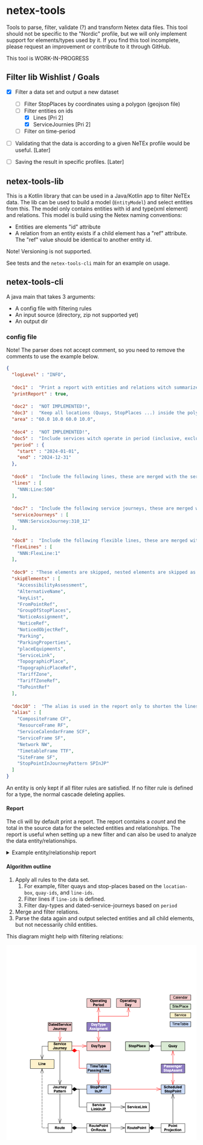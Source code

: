 # netex-tools
Tools to parse, filter, validate (?) and transform Netex data files. This tool should not be specific to the "Nordic"
profile, but we will only implement support for elements/types used by it. If you find this tool incomplete, please
request an improvement or contribute to it through GitHub.


This tool is WORK-IN-PROGRESS

## Filter lib Wishlist / Goals

 - [x] Filter a data set and output a new dataset
   - [ ] Filter StopPlaces by coordinates using a polygon (geojson file)
   - [ ] Filter entities on ids
     - [x] Lines [Pri 2]
     - [x] ServiceJournies [Pri 2]
   - [ ] Filter on time-period
 - [ ] Validating that the data is according to a given NeTEx profile would be useful. [Later]
 - [ ] Saving the result in specific profiles. [Later] 


## netex-tools-lib

This is a Kotlin library that can be used in a Java/Kotlin app to filter NeTEx data. The lib can 
be used to build a model (`EntityModel`) and select entities from this. The model only contains
entities with id and type(xml element) and relations. This model is build using the Netex naming
conventions: 
  - Entities are elements "id" attribute
  - A relation from an entity exists if a child element has a "ref" attribute. The "ref" value 
    should be identical to another entity id.

Note! Versioning is not supported. 

See tests and the `netex-tools-cli` main for an example on usage.


## netex-tools-cli

A java main that takes 3 arguments:
 - A config file with filtering rules
 - An input source (directory, zip not supported yet)
 - An output dir


### config file

Note! The parser does not accept comment, so you need to remove the comments
to use the example below.

```json
{
  "logLevel" : "INFO",
  
  "doc1" :  "Print a report with entities and relations witch summarize the number of selected entities and the total number of entities in the datasource.",
  "printReport" : true,
  
  "doc2" :  "NOT IMPLEMENTED!", 
  "doc3" :  "Keep all locations (Quays, StopPlaces ...) inside the polygon/bounding box defined by the coordinates. StopPlaces are kept if one quay is inside the area.",
  "area" : "60.0 10.0 60.0 10.0",

  "doc4" :  "NOT IMPLEMENTED!", 
  "doc5" :  "Include services witch operate in period (inclusive, exclusive)",
  "period" : {
    "start" : "2024-01-01",
    "end" : "2024-12-31"
  },
  
  "doc6" :  "Include the following lines, these are merged with the serviceJourneys and flex-lines",
  "lines" : [
    "NNN:Line:500"
  ],
  
  "doc7" :  "Include the following service journeys, these are merged with the lines and flex-lines",
  "serviceJourneys" : [
    "NNN:ServiceJourney:310_12"
  ],
  
  "doc8" :  "Include the following flexible lines, these are merged with the lines and service journeys",
  "flexLines" : [
    "NNN:FlexLine:1"
  ],
  
  "doc9" : "These elements are skipped, nested elements are skipped as well. The list included here is are all not parsed by OTP or optional (Notice).", 
  "skipElements" : [
    "AccessibilityAssessment",
    "AlternativeName",
    "keyList",
    "FromPointRef",
    "GroupOfStopPlaces",
    "NoticeAssignment",
    "NoticeRef",
    "NoticedObjectRef",
    "Parking",
    "ParkingProperties",
    "placeEquipments",
    "ServiceLink",
    "TopographicPlace",
    "TopographicPlaceRef",
    "TariffZone",
    "TariffZoneRef",
    "ToPointRef"
  ],
  
  "doc10" :  "The alias is used in the report only to shorten the lines",
  "alias" : [
    "CompositeFrame CF",
    "ResourceFrame RF",
    "ServiceCalendarFrame SCF",
    "ServiceFrame SF",
    "Network NW",
    "TimetableFrame TTF",
    "SiteFrame SF",
    "StopPointInJourneyPattern SPInJP"
  ]
}
```

An entity is only kept if all fliter rules are satisfied. If no filter rule is defined for a type, 
the normal cascade deleting applies.

#### Report
The cli will by default print a report. The report contains a _count_ and the total in the source data for the 
selected entities and relationships. The report is useful when setting up a new filter and can also be used to analyze
the data entity/relationships.

<details>
  <summary>Example entity/relationship report</summary>

The alias in the config file is used in the report. For example, `CF`in the report means `CompositeFrame`.  

```
SELECTED ENTITIES

CF                                                    2      4
CF/AvailabilityCondition                              ·      4
CF/Codespace                                          ·      2
CF/RF                                                 1      2
CF/RF/Authority                                       ·      1
CF/RF/Operator                                        1     12
CF/SCF                                                1      2
CF/SCF/DayType                                        1    372
CF/SCF/DayTypeAssignment                              8   5345
CF/SCF/OperatingPeriod                                1   1492
CF/SF                                                 2      5
CF/SF/DestinationDisplay                              2   1638
CF/SF/FlexibleLine                                    ·      1
CF/SF/FlexibleStopAssignment                          ·    316
CF/SF/FlexibleStopPlace                               ·    316
CF/SF/FlexibleStopPlace/FlexibleArea                  ·    316
CF/SF/JourneyPattern                                  1     24
CF/SF/JourneyPattern/SPInJP                          30    638
CF/SF/JourneyPattern/ServiceLinkInJourneyPattern      ·    613
CF/SF/Line                                            1      1
CF/SF/NW                                              1      2
CF/SF/NW/GroupOfLines                                 1      3
CF/SF/Notice                                          ·    101
CF/SF/PassengerStopAssignment                        30   8699
CF/SF/Route                                           1     24
CF/SF/Route/PointOnRoute                              ·    638
CF/SF/RoutePoint                                      ·   9015
CF/SF/RoutePoint/PointProjection                      ·   9015
CF/SF/ScheduledStopPoint                             30   9015
CF/TTF                                                1      2
CF/TTF/ServiceJourney                                 1    134
CF/TTF/ServiceJourney/FlexibleServiceProperties       ·      2
CF/TTF/ServiceJourney/TimetabledPassingTime          30   3866
CF/TTF/ServiceJourneyInterchange                      ·     56
RF                                                    ·      1
RF/PurposeOfGrouping                                  ·      1
SF                                                    1      1
SF/StopPlace                                         30   5760
SF/StopPlace/Quay                                    30  10621
SF/StopPlace/Quay/BoardingPosition                    ·     68



SELECTED REFERENCES

AuthorityRef CF/SF/NW -> CF/RF/Authority                                                  ·      2
DayTypeRef CF/SCF/DayTypeAssignment -> CF/SCF/DayType                                     8   5345
DayTypeRef CF/TTF/ServiceJourney -> CF/SCF/DayType                                        1    134
DestinationDisplayRef CF/SF/JourneyPattern/SPInJP -> CF/SF/DestinationDisplay             2     39
FlexibleLineRef CF/SF/Route -> CF/SF/FlexibleLine                                         ·      1
FlexibleStopPlaceRef CF/SF/FlexibleStopAssignment -> CF/SF/FlexibleStopPlace              ·    316
FromJourneyRef CF/TTF/ServiceJourneyInterchange -> Ø                                      ·     56
JourneyPatternRef CF/TTF/ServiceJourney -> CF/SF/JourneyPattern                           1    134
LineRef CF/SF/Route -> CF/SF/Line                                                         1     23
LineRef CF/TTF/ServiceJourney -> CF/SF/Line                                               1    132
OperatingPeriodRef CF/SCF/DayTypeAssignment -> CF/SCF/OperatingPeriod                     1   1492
OperatorRef CF/SF/FlexibleLine -> CF/RF/Operator                                          ·      1
OperatorRef CF/SF/Line -> CF/RF/Operator                                                  1      1
OperatorRef CF/TTF/ServiceJourney -> CF/RF/Operator                                       1    132
ParentSiteRef SF/StopPlace -> SF/StopPlace                                                ·    173
ProjectToPointRef CF/SF/RoutePoint/PointProjection -> CF/SF/ScheduledStopPoint            ·    316
ProjectedPointRef CF/SF/RoutePoint/PointProjection -> CF/SF/ScheduledStopPoint            ·   8699
QuayRef CF/SF/PassengerStopAssignment -> SF/StopPlace/Quay                               30   8677
QuayRef CF/SF/PassengerStopAssignment -> Ø                                                ·     22
RepresentedByGroupRef CF/SF/FlexibleLine -> CF/SF/NW                                      ·      1
RepresentedByGroupRef CF/SF/Line -> CF/SF/NW/GroupOfLines                                 1      1
RoutePointRef CF/SF/Route/PointOnRoute -> CF/SF/RoutePoint                                ·    638
RouteRef CF/SF/JourneyPattern -> CF/SF/Route                                              1     24
SPInJPRef CF/TTF/ServiceJourney/TimetabledPassingTime -> CF/SF/JourneyPattern/SPInJP     30   3866
ScheduledStopPointRef CF/SF/FlexibleStopAssignment -> CF/SF/ScheduledStopPoint            ·    316
ScheduledStopPointRef CF/SF/JourneyPattern/SPInJP -> CF/SF/ScheduledStopPoint            30    638
ScheduledStopPointRef CF/SF/PassengerStopAssignment -> CF/SF/ScheduledStopPoint          30   8699
ServiceLinkRef CF/SF/JourneyPattern/ServiceLinkInJourneyPattern -> Ø                      ·    613
SiteRef SF/StopPlace -> SF/StopPlace                                                      ·      6
ToJourneyRef CF/TTF/ServiceJourneyInterchange -> CF/TTF/ServiceJourney                    ·     56
```

</details>


#### Algorithm outline

1. Apply all rules to the data set.
   1. For example, filter quays and stop-places based on the `location-box`, `quay-ids`, and `line-ids`.
   2. Filter lines if `line-ids` is defined.
   3. Filter day-types and dated-service-journeys based on `period`
2. Merge and filter relations. 
3. Parse the data again and output selected entities and all child elements, but not necessarily child 
   entities.
   
This diagram might help with filtering relations:

![Netex overview](images/NetexOverview.png)

